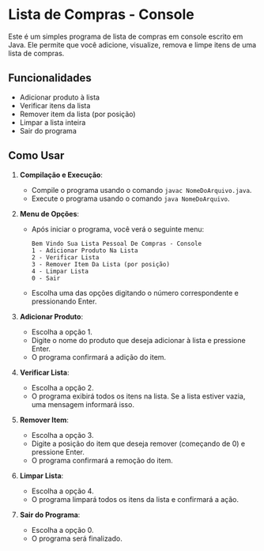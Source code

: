 # Lista de Compras - Console

Este é um simples programa de lista de compras em console escrito em Java. Ele permite que você adicione, visualize, remova e limpe itens de uma lista de compras.

## Funcionalidades

- Adicionar produto à lista
- Verificar itens da lista
- Remover item da lista (por posição)
- Limpar a lista inteira
- Sair do programa

## Como Usar

1. **Compilação e Execução**:
   - Compile o programa usando o comando `javac NomeDoArquivo.java`.
   - Execute o programa usando o comando `java NomeDoArquivo`.

2. **Menu de Opções**:
   - Após iniciar o programa, você verá o seguinte menu:
     ```
     Bem Vindo Sua Lista Pessoal De Compras - Console
     1 - Adicionar Produto Na Lista
     2 - Verificar Lista
     3 - Remover Item Da Lista (por posição)
     4 - Limpar Lista
     0 - Sair
     ```
   - Escolha uma das opções digitando o número correspondente e pressionando Enter.

3. **Adicionar Produto**:
   - Escolha a opção 1.
   - Digite o nome do produto que deseja adicionar à lista e pressione Enter.
   - O programa confirmará a adição do item.

4. **Verificar Lista**:
   - Escolha a opção 2.
   - O programa exibirá todos os itens na lista. Se a lista estiver vazia, uma mensagem informará isso.

5. **Remover Item**:
   - Escolha a opção 3.
   - Digite a posição do item que deseja remover (começando de 0) e pressione Enter.
   - O programa confirmará a remoção do item.

6. **Limpar Lista**:
   - Escolha a opção 4.
   - O programa limpará todos os itens da lista e confirmará a ação.

7. **Sair do Programa**:
   - Escolha a opção 0.
   - O programa será finalizado.


